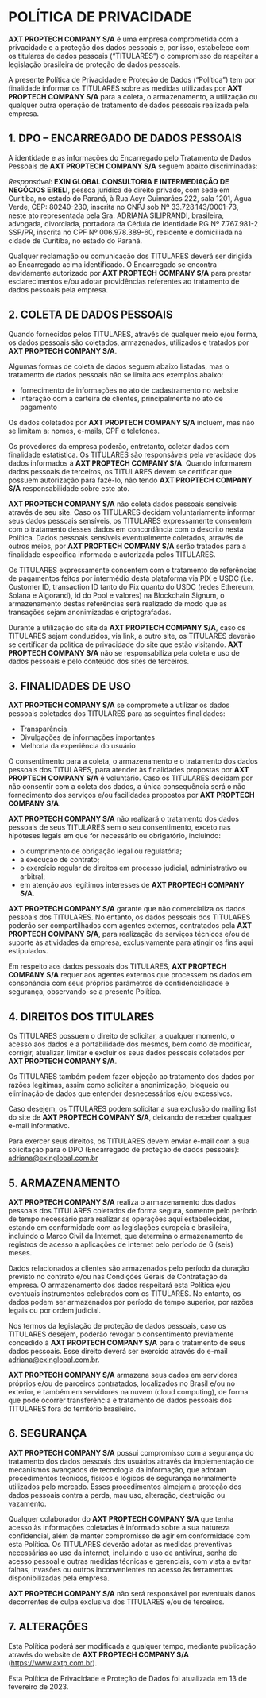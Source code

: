 # POLÍTICA DE PRIVACIDADE

**AXT PROPTECH COMPANY S/A** é uma empresa comprometida com a privacidade e a proteção dos dados pessoais e, por isso, estabelece com os titulares de dados pessoais (“TITULARES”) o compromisso de respeitar a legislação brasileira de proteção de dados pessoais.

A presente Política de Privacidade e Proteção de Dados (“Política”) tem por finalidade informar os TITULARES sobre as medidas utilizadas por **AXT PROPTECH COMPANY S/A** para a coleta, o armazenamento, a utilização ou qualquer outra operação de tratamento de dados pessoais realizada pela empresa.

## 1. DPO – ENCARREGADO DE DADOS PESSOAIS

A identidade e as informações do Encarregado pelo Tratamento de Dados Pessoais de **AXT PROPTECH COMPANY S/A** seguem abaixo discriminadas:

_Responsável_: **EXIN GLOBAL CONSULTORIA E INTERMEDIAÇÃO DE NEGÓCIOS EIRELI**, pessoa jurídica de direito privado, com sede em Curitiba, no estado do Paraná, à Rua Acyr Guimarães 222, sala 1201, Água Verde, CEP: 80240-230, inscrita no CNPJ sob Nº 33.728.143/0001-73, neste ato representada pela Sra. ADRIANA SILIPRANDI, brasileira, advogada, divorciada, portadora da Cédula de Identidade RG Nº 7.767.981-2 SSP/PR, inscrita no CPF Nº 006.978.389-60, residente e domiciliada na cidade de Curitiba, no estado do Paraná.

Qualquer reclamação ou comunicação dos TITULARES deverá ser dirigida ao Encarregado acima identificado. O Encarregado se encontra devidamente autorizado por **AXT PROPTECH COMPANY S/A** para prestar esclarecimentos e/ou adotar providências referentes ao tratamento de dados pessoais pela empresa.

## 2. COLETA DE DADOS PESSOAIS

Quando fornecidos pelos TITULARES, através de qualquer meio e/ou forma, os dados pessoais são coletados, armazenados, utilizados e tratados por **AXT PROPTECH COMPANY S/A**.

Algumas formas de coleta de dados seguem abaixo listadas, mas o tratamento de dados pessoais não se limita aos exemplos abaixo:

- fornecimento de informações no ato de cadastramento no website
- interação com a carteira de clientes, principalmente no ato de pagamento

Os dados coletados por **AXT PROPTECH COMPANY S/A** incluem, mas não se limitam a: nomes, e-mails, CPF e telefones.

Os provedores da empresa poderão, entretanto, coletar dados com finalidade estatística. Os TITULARES são responsáveis pela veracidade dos dados informados à **AXT PROPTECH COMPANY S/A**. Quando informarem dados pessoais de terceiros, os TITULARES devem se certificar que possuem autorização para fazê-lo, não tendo **AXT PROPTECH COMPANY S/A** responsabilidade sobre este ato.

**AXT PROPTECH COMPANY S/A** não coleta dados pessoais sensíveis através de seu site. Caso os TITULARES decidam voluntariamente informar seus dados pessoais sensíveis, os TITULARES expressamente consentem com o tratamento desses dados em concordância com o descrito nesta Política. Dados pessoais sensíveis eventualmente coletados, através de outros meios, por **AXT PROPTECH COMPANY S/A** serão tratados para a finalidade específica informada e autorizada pelos TITULARES.

Os TITULARES expressamente consentem com o tratamento de referências de pagamentos feitos por intermédio desta plataforma via PIX e USDC (i.e. Customer ID, transaction ID tanto do Pix quanto do USDC (redes Ethereum, Solana e Algorand), id do Pool e valores) na Blockchain Signum, o armazenamento destas referências será realizado de modo que as transações sejam anonimizadas e criptografadas.

Durante a utilização do site da **AXT PROPTECH COMPANY S/A**, caso os TITULARES sejam conduzidos, via link, a outro site, os TITULARES deverão se certificar da política de privacidade do site que estão visitando. **AXT PROPTECH COMPANY S/A** não se responsabiliza pela coleta e uso de dados pessoais e pelo conteúdo dos sites de terceiros.

## 3. FINALIDADES DE USO

**AXT PROPTECH COMPANY S/A** se compromete a utilizar os dados pessoais coletados dos TITULARES para as seguintes finalidades:

- Transparência
- Divulgações de informações importantes
- Melhoria da experiência do usuário

O consentimento para a coleta, o armazenamento e o tratamento dos dados pessoais dos TITULARES, para atender às finalidades propostas por **AXT PROPTECH COMPANY S/A** é voluntário. Caso os TITULARES decidam por não consentir com a coleta dos dados, a única consequência será o não fornecimento dos serviços e/ou facilidades propostos por **AXT PROPTECH COMPANY S/A**.

**AXT PROPTECH COMPANY S/A** não realizará o tratamento dos dados pessoais de seus TITULARES sem o seu consentimento, exceto nas hipóteses legais em que for necessário ou obrigatório, incluindo:

- o cumprimento de obrigação legal ou regulatória;
- a execução de contrato;
- o exercício regular de direitos em processo judicial, administrativo ou arbitral;
- em atenção aos legítimos interesses de **AXT PROPTECH COMPANY S/A**.

**AXT PROPTECH COMPANY S/A** garante que não comercializa os dados pessoais dos TITULARES. No entanto, os dados pessoais dos TITULARES poderão ser compartilhados com agentes externos, contratados pela **AXT PROPTECH COMPANY S/A**, para realização de serviços técnicos e/ou de suporte às atividades da empresa, exclusivamente para atingir os fins aqui estipulados.

Em respeito aos dados pessoais dos TITULARES, **AXT PROPTECH COMPANY S/A** requer aos agentes externos que processem os dados em consonância com seus próprios parâmetros de confidencialidade e segurança, observando-se a presente Política.

## 4. DIREITOS DOS TITULARES

Os TITULARES possuem o direito de solicitar, a qualquer momento, o acesso aos dados e a portabilidade dos mesmos, bem como de modificar, corrigir, atualizar, limitar e excluir os seus dados pessoais coletados por **AXT PROPTECH COMPANY S/A**.

Os TITULARES também podem fazer objeção ao tratamento dos dados por razões legítimas, assim como solicitar a anonimização, bloqueio ou eliminação de dados que entender desnecessários e/ou excessivos.

Caso desejem, os TITULARES podem solicitar a sua exclusão do mailing list do site de **AXT PROPTECH COMPANY S/A**, deixando de receber qualquer e-mail informativo.

Para exercer seus direitos, os TITULARES devem enviar e-mail com a sua solicitação para o DPO (Encarregado de proteção de dados pessoais): adriana@exinglobal.com.br

## 5. ARMAZENAMENTO

**AXT PROPTECH COMPANY S/A** realiza o armazenamento dos dados pessoais dos TITULARES coletados de forma segura, somente pelo período de tempo necessário para realizar as operações aqui estabelecidas, estando em conformidade com as legislações europeia e brasileira, incluindo o Marco Civil da Internet, que determina o armazenamento de registros de acesso a aplicações de internet pelo período de 6 (seis) meses.

Dados relacionados a clientes são armazenados pelo período da duração previsto no contrato e/ou nas Condições Gerais de Contratação da empresa. O armazenamento dos dados respeitará esta Política e/ou eventuais instrumentos celebrados com os TITULARES. No entanto, os dados podem ser armazenados por período de tempo superior, por razões legais ou por ordem judicial.

Nos termos da legislação de proteção de dados pessoais, caso os TITULARES desejem, poderão revogar o consentimento previamente concedido à **AXT PROPTECH COMPANY S/A** para o tratamento de seus dados pessoais. Esse direito deverá ser exercido através do e-mail adriana@exinglobal.com.br.

**AXT PROPTECH COMPANY S/A** armazena seus dados em servidores próprios e/ou de parceiros contratados, localizados no Brasil e/ou no exterior, e também em servidores na nuvem (cloud computing), de forma que pode ocorrer transferência e tratamento de dados pessoais dos TITULARES fora do território brasileiro.

## 6. SEGURANÇA

**AXT PROPTECH COMPANY S/A** possui compromisso com a segurança do tratamento dos dados pessoais dos usuários através da implementação de mecanismos avançados de tecnologia da informação, que adotam procedimentos técnicos, físicos e lógicos de segurança normalmente utilizados pelo mercado. Esses procedimentos almejam a proteção dos dados pessoais contra a perda, mau uso, alteração, destruição ou vazamento.

Qualquer colaborador do **AXT PROPTECH COMPANY S/A** que tenha acesso às informações coletadas é informado sobre a sua natureza confidencial, além de manter compromisso de agir em conformidade com esta Política. Os TITULARES deverão adotar as medidas preventivas necessárias ao uso da internet, incluindo o uso de antivírus, senha de acesso pessoal e outras medidas técnicas e gerenciais, com vista a evitar falhas, invasões ou outros inconvenientes no acesso às ferramentas disponibilizadas pela empresa.

**AXT PROPTECH COMPANY S/A** não será responsável por eventuais danos decorrentes de culpa exclusiva dos TITULARES e/ou de terceiros.

## 7. ALTERAÇÕES

Esta Política poderá ser modificada a qualquer tempo, mediante publicação através do website de **AXT PROPTECH COMPANY S/A** (https://www.axtp.com.br).

Esta Política de Privacidade e Proteção de Dados foi atualizada em 13 de fevereiro de 2023.
